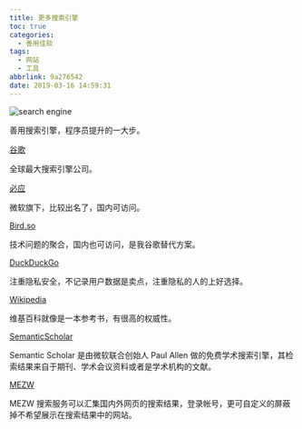 ```yaml
---
title: 更多搜索引擎
toc: true
categories:
  - 善用佳软
tags:
  - 网站
  - 工具
abbrlink: 9a276542
date: 2019-03-16 14:59:31
---
```


![search engine](http://image.shuiyujie.com/2019-03-16-15-04-59.png)

善用搜索引擎，程序员提升的一大步。

<!-- more -->

[谷歌](www.google.com)

全球最大搜索引擎公司。

[必应](www.bing.com)

微软旗下，比较出名了，国内可访问。

[Bird.so](caup.cn)

技术问题的聚合，国内也可访问，是我谷歌替代方案。

[DuckDuckGo](https://duckduckgo.com)

注重隐私安全，不记录用户数据是卖点，注重隐私的人的上好选择。

[Wikipedia](https://zh.wikipedia.org)

维基百科就像是一本参考书，有很高的权威性。

[SemanticScholar](https://www.semanticscholar.org)

Semantic Scholar 是由微软联合创始人 Paul Allen 做的免费学术搜索引擎，其检索结果来自于期刊、学术会议资料或者是学术机构的文献。

[MEZW](https://so.mezw.com/)

MEZW 搜索服务可以汇集国内外网页的搜索结果，登录帐号，更可自定义的屏蔽掉不希望展示在搜索结果中的网站。


